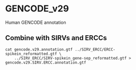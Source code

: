# GENCODE_v29
Human GENCODE annotation

## Combine with SIRVs and ERCCs
```
cat gencode.v29.annotation.gtf ../SIRV_ERCC/ERCC-spikein_reformatted.gtf \
    ../SIRV_ERCC/SIRV-spikein_gene-sep_reformatted.gtf > gencode.v29.SIRV.ERCC.annotation.gtf  
```
